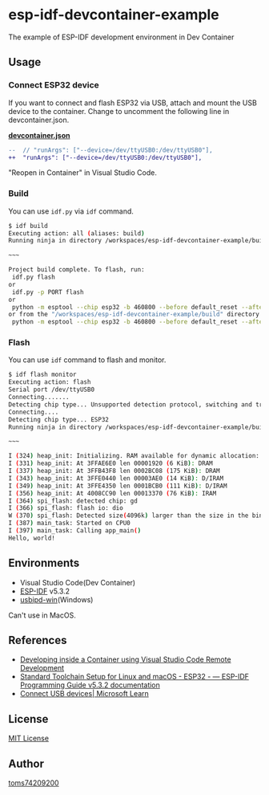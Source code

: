 # esp-idf-devcontainer-example

The example of ESP-IDF development environment in Dev Container

## Usage

### Connect ESP32 device

If you want to connect and flash ESP32 via USB, attach and mount the USB device to the container.
Change to uncomment the following line in devcontainer.json.

[**devcontainer.json**](.devcontainer/devcontainer.json)

```diff
--	// "runArgs": ["--device=/dev/ttyUSB0:/dev/ttyUSB0"],
++	"runArgs": ["--device=/dev/ttyUSB0:/dev/ttyUSB0"],
```

"Reopen in Container" in Visual Studio Code.

### Build

You can use `idf.py` via `idf` command.

```bash
$ idf build
Executing action: all (aliases: build)
Running ninja in directory /workspaces/esp-idf-devcontainer-example/build

~~~

Project build complete. To flash, run:
 idf.py flash
or
 idf.py -p PORT flash
or
 python -m esptool --chip esp32 -b 460800 --before default_reset --after hard_reset write_flash --flash_mode dio --flash_size 2MB --flash_freq 40m 0x1000 build/bootloader/bootloader.bin 0x8000 build/partition_table/partition-table.bin 0x10000 build/main.bin
or from the "/workspaces/esp-idf-devcontainer-example/build" directory
 python -m esptool --chip esp32 -b 460800 --before default_reset --after hard_reset write_flash "@flash_args"
```

### Flash

You can use `idf` command to flash and monitor.

```bash
$ idf flash monitor
Executing action: flash
Serial port /dev/ttyUSB0
Connecting.......
Detecting chip type... Unsupported detection protocol, switching and trying again...
Connecting....
Detecting chip type... ESP32
Running ninja in directory /workspaces/esp-idf-devcontainer-example/build

~~~

I (324) heap_init: Initializing. RAM available for dynamic allocation:
I (331) heap_init: At 3FFAE6E0 len 00001920 (6 KiB): DRAM
I (337) heap_init: At 3FFB43F8 len 0002BC08 (175 KiB): DRAM
I (343) heap_init: At 3FFE0440 len 00003AE0 (14 KiB): D/IRAM
I (349) heap_init: At 3FFE4350 len 0001BCB0 (111 KiB): D/IRAM
I (356) heap_init: At 4008CC90 len 00013370 (76 KiB): IRAM
I (364) spi_flash: detected chip: gd
I (366) spi_flash: flash io: dio
W (370) spi_flash: Detected size(4096k) larger than the size in the binary image header(2048k). Using the size in the binary image header.
I (387) main_task: Started on CPU0
I (397) main_task: Calling app_main()
Hello, world!
```

## Environments

- Visual Studio Code(Dev Container)
- [ESP-IDF](https://github.com/espressif/esp-idf) v5.3.2
- [usbipd-win](https://github.com/dorssel/usbipd-win)(Windows)

Can't use in MacOS.

## References

- [Developing inside a Container using Visual Studio Code Remote Development](https://code.visualstudio.com/docs/devcontainers/containers)
- [Standard Toolchain Setup for Linux and macOS - ESP32 - — ESP-IDF Programming Guide v5.3.2 documentation](https://docs.espressif.com/projects/esp-idf/en/stable/esp32/get-started/linux-macos-setup.html)
- [Connect USB devices| Microsoft Learn](https://learn.microsoft.com/windows/wsl/connect-usb)

## License

[MIT License](LICENSE)

## Author

[toms74209200](<https://github.com/toms74209200>)